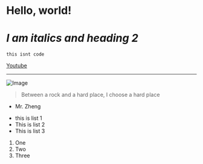 # **Hello, world!**

# *I am italics and heading 2*

```
this isnt code
```

[Youtube](https://youtube.com)

---

![Image](https://media.discordapp.net/attachments/1155387332778786887/1224834795092312255/IMG_1408.jpg?ex=661eef4b&is=660c7a4b&hm=107337fbc593fd123f054cebabe84c53a5df1c3b8dd3816ea0e217d3e430cb8a&=&format=webp&width=596&height=794)

> Between a rock and a hard place, I choose a hard place
- Mr. Zheng

* this is list 1
* This is list 2
* This is list 3

1. One
2. Two
3. Three
